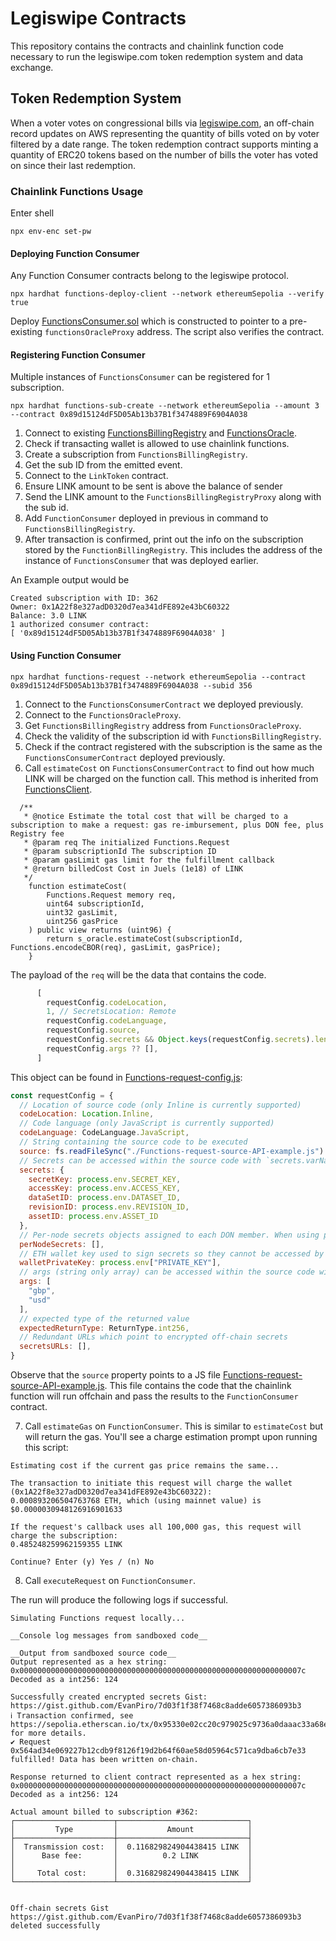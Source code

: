 # Legiswipe Contracts

This repository contains the contracts and chainlink function code necessary to run the legiswipe.com token redemption system and data exchange.

## Token Redemption System

When a voter votes on congressional bills via [legiswipe.com](https://legiswipe.com/), an off-chain record updates on AWS representing the quantity of bills voted on by voter filtered by a date range. The token redemption contract supports minting a quantity of ERC20 tokens based on the number of bills the voter has voted on since their last redemption. 

### Chainlink Functions Usage

Enter shell
```shell
npx env-enc set-pw
```

#### Deploying Function Consumer

Any Function Consumer contracts belong to the legiswipe protocol. 

```shell
npx hardhat functions-deploy-client --network ethereumSepolia --verify true
```

Deploy [FunctionsConsumer.sol](./contracts/FunctionsConsumer.sol) which is constructed to pointer to a pre-existing `functionsOracleProxy` address. The script also verifies the contract.


#### Registering Function Consumer

Multiple instances of `FunctionsConsumer` can be registered for 1 subscription.

```shell
npx hardhat functions-sub-create --network ethereumSepolia --amount 3 --contract 0x89d15124dF5D05Ab13b37B1f3474889F6904A038
```

1. Connect to existing [FunctionsBillingRegistry](contracts/dev/functions/FunctionsBillingRegistry.sol:FunctionsBillingRegistry) and [FunctionsOracle](contracts/dev/functions/FunctionsOracle.sol:FunctionsOracle).
2. Check if transacting wallet is allowed to use chainlink functions.
3. Create a subscription from `FunctionsBillingRegistry`.
4. Get the sub ID from the emitted event.
5. Connect to the `LinkToken` contract.
6. Ensure LINK amount to be sent is above the balance of sender
7. Send the LINK amount to the `FunctionsBillingRegistryProxy` along with the sub id.
8. Add `FunctionConsumer` deployed in previous in command to `FunctionsBillingRegistry`.
9. After transaction is confirmed, print out the info on the subscription stored by the `FunctionBillingRegistry`. This includes the address of the instance of `FunctionsConsumer` that was deployed earlier.

An Example output would be
```shell
Created subscription with ID: 362
Owner: 0x1A22f8e327adD0320d7ea341dFE892e43bC60322
Balance: 3.0 LINK
1 authorized consumer contract:
[ '0x89d15124dF5D05Ab13b37B1f3474889F6904A038' ]
```

#### Using Function Consumer

```shell
npx hardhat functions-request --network ethereumSepolia --contract 0x89d15124dF5D05Ab13b37B1f3474889F6904A038 --subid 356
```

1. Connect to the `FunctionsConsumerContract` we deployed previously.
2. Connect to the `FunctionsOracleProxy`.
3. Get `FunctionsBillingRegistry` address from `FunctionsOracleProxy`.
4. Check the validity of the subscription id with `FunctionsBillingRegistry`.
5. Check if the contract registered with the subscription is the same as the `FunctionsConsumerContract` deployed previously.
6. Call `estimateCost` on `FunctionsConsumerContract` to find out how much LINK will be charged on the function call. This method is inherited from [FunctionsClient](contracts/dev/functions/FunctionsClient.sol).
```solidity
  /**
   * @notice Estimate the total cost that will be charged to a subscription to make a request: gas re-imbursement, plus DON fee, plus Registry fee
   * @param req The initialized Functions.Request
   * @param subscriptionId The subscription ID
   * @param gasLimit gas limit for the fulfillment callback
   * @return billedCost Cost in Juels (1e18) of LINK
   */
    function estimateCost(
        Functions.Request memory req,
        uint64 subscriptionId,
        uint32 gasLimit,
        uint256 gasPrice
    ) public view returns (uint96) {
        return s_oracle.estimateCost(subscriptionId, Functions.encodeCBOR(req), gasLimit, gasPrice);
    }
```
The payload of the `req` will be the data that contains the code.
```javascript
      [
        requestConfig.codeLocation,
        1, // SecretsLocation: Remote
        requestConfig.codeLanguage,
        requestConfig.source,
        requestConfig.secrets && Object.keys(requestConfig.secrets).length > 0 ? simulatedSecretsURLBytes : [],
        requestConfig.args ?? [],
      ]
```

This object can be found in [Functions-request-config.js](Functions-request-config.js):
```javascript
const requestConfig = {
  // Location of source code (only Inline is currently supported)
  codeLocation: Location.Inline,
  // Code language (only JavaScript is currently supported)
  codeLanguage: CodeLanguage.JavaScript,
  // String containing the source code to be executed
  source: fs.readFileSync("./Functions-request-source-API-example.js").toString(),
  // Secrets can be accessed within the source code with `secrets.varName` (ie: secrets.apiKey). The secrets object can only contain string values. Following secrets are required - secretKey, accessKey
  secrets: {
    secretKey: process.env.SECRET_KEY,
    accessKey: process.env.ACCESS_KEY,
    dataSetID: process.env.DATASET_ID,
    revisionID: process.env.REVISION_ID,
    assetID: process.env.ASSET_ID
  },
  // Per-node secrets objects assigned to each DON member. When using per-node secrets, nodes can only use secrets which they have been assigned.
  perNodeSecrets: [],
  // ETH wallet key used to sign secrets so they cannot be accessed by a 3rd party
  walletPrivateKey: process.env["PRIVATE_KEY"],
  // args (string only array) can be accessed within the source code with `args[index]` (ie: args[0]).
  args: [
    "gbp",
    "usd"
  ],
  // expected type of the returned value
  expectedReturnType: ReturnType.int256,
  // Redundant URLs which point to encrypted off-chain secrets
  secretsURLs: [],
}
```
Observe that the `source` property points to a JS file [Functions-request-source-API-example.js](Functions-request-source-API-example.js). This file contains the code that the chainlink function will run offchain and pass the results to the `FunctionConsumer` contract. 

7. Call `estimateGas` on `FunctionConsumer`. This is similar to `estimateCost` but will return the gas.
You'll see a charge estimation prompt upon running this script:
```shell
Estimating cost if the current gas price remains the same...

The transaction to initiate this request will charge the wallet (0x1A22f8e327adD0320d7ea341dFE892e43bC60322):
0.000893206504763768 ETH, which (using mainnet value) is $0.0000030948126916901633

If the request's callback uses all 100,000 gas, this request will charge the subscription:
0.485248259962159355 LINK

Continue? Enter (y) Yes / (n) No
```
8. Call `executeRequest` on `FunctionConsumer`.

The run will produce the following logs if successful.
```shell
Simulating Functions request locally...

__Console log messages from sandboxed code__

__Output from sandboxed source code__
Output represented as a hex string: 0x000000000000000000000000000000000000000000000000000000000000007c
Decoded as a int256: 124

Successfully created encrypted secrets Gist: https://gist.github.com/EvanPiro/7d03f1f38f7468c8adde6057386093b3
ℹ Transaction confirmed, see https://sepolia.etherscan.io/tx/0x95330e02cc20c979025c9736a0daaac33a68e4e5a1b4dcb11bcefd1696506a64 for more details.
✔ Request 0x564ad34e069227b12cdb9f8126f19d2b64f60ae58d05964c571ca9dba6cb7e33 fulfilled! Data has been written on-chain.

Response returned to client contract represented as a hex string: 0x000000000000000000000000000000000000000000000000000000000000007c
Decoded as a int256: 124

Actual amount billed to subscription #362:
┌──────────────────────┬─────────────────────────────┐
│         Type         │           Amount            │
├──────────────────────┼─────────────────────────────┤
│  Transmission cost:  │  0.116829824904438415 LINK  │
│      Base fee:       │          0.2 LINK           │
│                      │                             │
│     Total cost:      │  0.316829824904438415 LINK  │
└──────────────────────┴─────────────────────────────┘


Off-chain secrets Gist https://gist.github.com/EvanPiro/7d03f1f38f7468c8adde6057386093b3 deleted successfully
```
